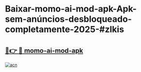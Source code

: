 # Baixar-momo-ai-mod-apk-Apk-sem-anúncios-desbloqueado-completamente-2025-#zlkis

# <h2><a href="https://ainizakaria.my?title=momo-ai-mod-apk&ref=24M">🔗👉 🔴 momo-ai-mod-apk</a></h2>

[![acn](https://github.com/user-attachments/assets/0f9c940e-d8b0-45ae-aac7-cd30a18b3e1c)](https://ainizakaria.my?title=momo-ai-mod-apk&ref=24M)

